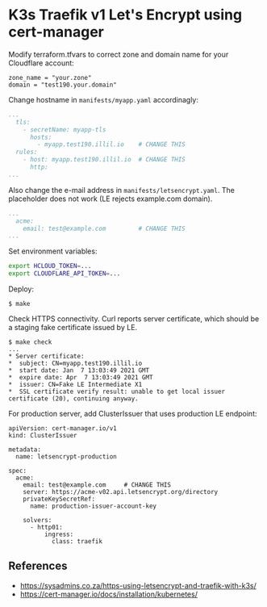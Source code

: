 # K3s Traefik v1 Let's Encrypt using cert-manager

Modify terraform.tfvars to correct zone and domain name for your Cloudflare
account:

```hcl
zone_name = "your.zone"
domain = "test190.your.domain"
```

Change hostname in `manifests/myapp.yaml` accordinagly:

```yaml
...
  tls:
    - secretName: myapp-tls
      hosts:
        - myapp.test190.illil.io    # CHANGE THIS
  rules:
    - host: myapp.test190.illil.io  # CHANGE THIS
      http:
...
```

Also change the e-mail address in `manifests/letsencrypt.yaml`. The placeholder
does not work (LE rejects example.com domain).

```yaml
...
  acme:
    email: test@example.com         # CHANGE THIS
...
```

Set environment variables:

```sh
export HCLOUD_TOKEN=...
export CLOUDFLARE_API_TOKEN=...
```

Deploy:

```console
$ make
```

Check HTTPS connectivity. Curl reports server certificate, which should be a
staging fake certificate issued by LE.

```consolej
$ make check
...
* Server certificate:
*  subject: CN=myapp.test190.illil.io
*  start date: Jan  7 13:03:49 2021 GMT
*  expire date: Apr  7 13:03:49 2021 GMT
*  issuer: CN=Fake LE Intermediate X1
*  SSL certificate verify result: unable to get local issuer certificate (20), continuing anyway.
```

For production server, add ClusterIssuer that uses production LE endpoint:

```
apiVersion: cert-manager.io/v1
kind: ClusterIssuer

metadata:
  name: letsencrypt-production

spec:
  acme:
    email: test@example.com     # CHANGE THIS
    server: https://acme-v02.api.letsencrypt.org/directory
    privateKeySecretRef:
      name: production-issuer-account-key

    solvers:
      - http01:
          ingress:
            class: traefik
```


## References

- https://sysadmins.co.za/https-using-letsencrypt-and-traefik-with-k3s/
- https://cert-manager.io/docs/installation/kubernetes/

